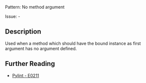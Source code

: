 Pattern: No method argument

Issue: -

## Description

Used when a method which should have the bound instance as first argument has no argument defined.

## Further Reading

* [Pylint - E0211](http://pylint-messages.wikidot.com/messages:e0211)
